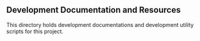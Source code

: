 ## Development Documentation and Resources

This directory holds development documentations and development utility scripts for this project.
